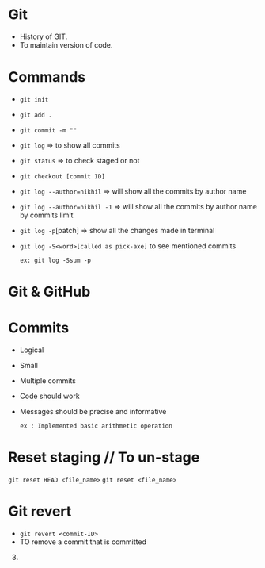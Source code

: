 # Git

- History of GIT.
- To maintain version of code.

# Commands

- `git init`
- `git add .`
- `git commit -m ""`
- `git log` => to show all commits
- `git status` => to check staged or not
- `git checkout [commit ID]`
- `git log --author=nikhil` => will show all the commits by author name
- `git log --author=nikhil -1` => will show all the commits by author name by commits limit
- `git log -p`[patch] => show all the changes made in terminal
- `git log -S<word>[called as pick-axe]` to see <words> mentioned commits

  `ex:
git log -Ssum -p`

# Git & GitHub

# Commits

- Logical
- Small
- Multiple commits
- Code should work
- Messages should be precise and informative

  `ex : Implemented basic arithmetic operation`

# Reset staging // To un-stage

`git reset HEAD <file_name>`
`git reset <file_name>`

# Git revert

- `git revert <commit-ID>`
- TO remove a commit that is committed

3.
